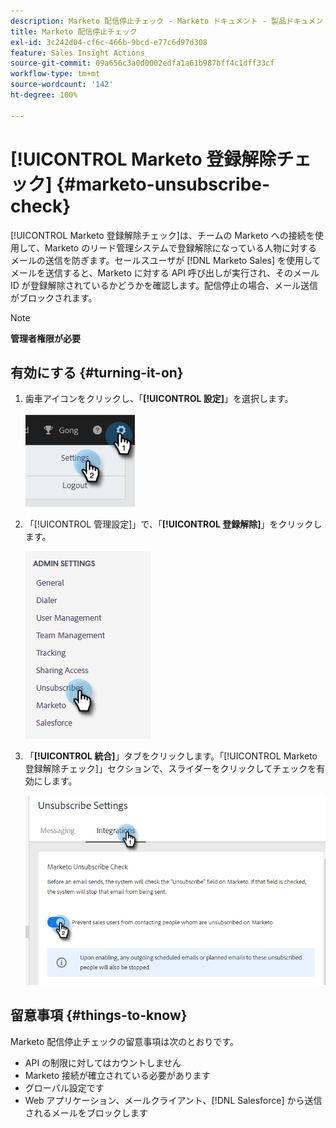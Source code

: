 ```yaml
---
description: Marketo 配信停止チェック - Marketo ドキュメント - 製品ドキュメント
title: Marketo 配信停止チェック
exl-id: 3c242d04-cf6c-466b-9bcd-e77c6d97d308
feature: Sales Insight Actions
source-git-commit: 09a656c3a0d0002edfa1a61b987bff4c1dff33cf
workflow-type: tm+mt
source-wordcount: '142'
ht-degree: 100%

---
```


# [!UICONTROL Marketo 登録解除チェック] {#marketo-unsubscribe-check}

[!UICONTROL Marketo 登録解除チェック]は、チームの Marketo への接続を使用して、Marketo のリード管理システムで登録解除になっている人物に対するメールの送信を防ぎます。セールスユーザが [!DNL Marketo Sales] を使用してメールを送信すると、Marketo に対する API 呼び出しが実行され、そのメール ID が登録解除されているかどうかを確認します。配信停止の場合、メール送信がブロックされます。

>[!NOTE]
>
>**管理者権限が必要**

## 有効にする {#turning-it-on}

1. 歯車アイコンをクリックし、「**[!UICONTROL 設定]**」を選択します。

   ![](assets/marketo-unsubscribe-check-1.png)

1. 「[!UICONTROL 管理設定]」で、「**[!UICONTROL 登録解除]**」をクリックします。

   ![](assets/marketo-unsubscribe-check-2.png)

1. 「**[!UICONTROL 統合]**」タブをクリックします。「[!UICONTROL Marketo 登録解除チェック]」セクションで、スライダーをクリックしてチェックを有効にします。

   ![](assets/marketo-unsubscribe-check-3.png)

## 留意事項 {#things-to-know}

Marketo 配信停止チェックの留意事項は次のとおりです。

* API の制限に対してはカウントしません
* Marketo 接続が確立されている必要があります
* グローバル設定です
* Web アプリケーション、メールクライアント、[!DNL Salesforce] から送信されるメールをブロックします
